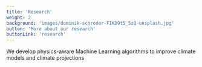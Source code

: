 ```yaml
---
title: 'Research'
weight: 2
background: 'images/dominik-schroder-FIKD9t5_5zQ-unsplash.jpg'
button: 'More about our research'
buttonLink: 'research'
---
```


We develop physics-aware Machine Learning algorithms to improve climate models and climate projections